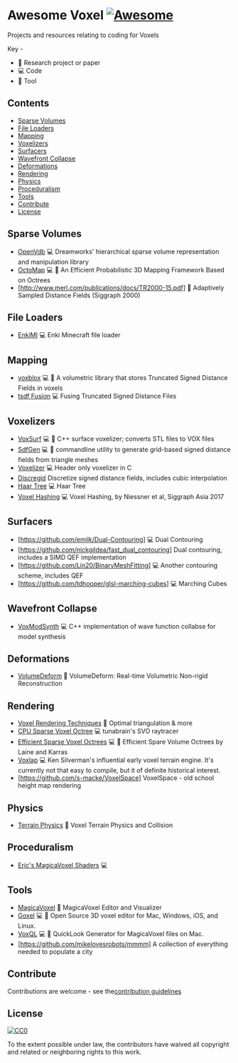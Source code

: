 # Awesome Voxel [![Awesome](https://awesome.re/badge.svg)](https://awesome.re)

Projects and resources relating to coding for Voxels

Key -

- :page_facing_up: Research project or paper
- :computer: Code
- :art: Tool

## Contents

- [Sparse Volumes](#sparse-volumes)
- [File Loaders](#file-loaders)
- [Mapping](#mapping)
- [Voxelizers](#voxelizers)
- [Surfacers](#surfacers)
- [Wavefront Collapse](#wavefront-collapse)
- [Deformations](#deformations)
- [Rendering](#rendering)
- [Physics](#physics)
- [Proceduralism](#proceduralism)
- [Tools](#tools)
- [Contribute](#contribute)
- [License](#license)

## Sparse Volumes

- [OpenVdb](http://www.openvdb.org/) :computer: Dreamworks' hierarchical sparse volume representation and manipulation library
- [OctoMap](http://octomap.github.io/) :computer: :art: An Efficient Probabilistic 3D Mapping Framework Based on Octrees
- [http://www.merl.com/publications/docs/TR2000-15.pdf] :page_facing_up: Adaptively Sampled Distance Fields (Siggraph 2000)

## File Loaders

- [EnkiMI](https://github.com/dougbinks/enkiMI) :computer: Enki Minecraft file loader

## Mapping

- [voxblox](https://github.com/ethz-asl/voxblox) :computer: :art:  A volumetric library that stores Truncated Signed Distance Fields in voxels
- [tsdf Fusion](https://github.com/andyzeng/tsdf-fusion) :computer: Fusing Truncated Signed Distance Files

## Voxelizers

- [VoxSurf](https://github.com/sylefeb/VoxSurf) :computer: :art: C++ surface voxelizer; converts STL files to VOX files
- [SdfGen](https://github.com/christopherbatty/SDFGen) :computer: :art: commandline utility to generate grid-based signed distance fields from triangle meshes
- [Voxelizer](https://github.com/karimnaaji/voxelizer) :computer: Header only voxelizer in C
- [Discregid](https://github.com/InteractiveComputerGraphics/Discregrid) Discretize signed distance fields, includes cubic interpolation
- [Haar Tree](https://github.com/mikolalysenko/haar-tree-3d) :computer: Haar Tree
- [Voxel Hashing](https://github.com/niessner/VoxelHashing) :computer: Voxel Hashing, by Niessner et al, Siggraph Asia 2017

## Surfacers
- [https://github.com/emilk/Dual-Contouring] :computer: Dual Contouring
- [https://github.com/nickgildea/fast_dual_contouring] Dual contouring, includes a SIMD QEF implementation
- [https://github.com/Lin20/BinaryMeshFitting] :computer: Another contouring scheme, includes QEF 
- [https://github.com/tdhooper/glsl-marching-cubes] :computer: Marching Cubes

## Wavefront Collapse

- [VoxModSynth](https://github.com/sylefeb/VoxModSynth) :computer:  C++ implementation of wave function collabse for model synthesis

## Deformations

- [VolumeDeform](https://graphics.stanford.edu/~niessner/papers/2016/5volumeDeform/innmannn2016deform.pdf) :page_facing_up: VolumeDeform: Real-time Volumetric Non-rigid Reconstruction

## Rendering

- [Voxel Rendering Techniques](https://medium.com/@fogleman/voxel-rendering-techniques-fa8d869457ca) :page_facing_up: Optimal triangulation & more
- [CPU Sparse Voxel Octree](https://github.com/tunabrain/sparse-voxel-octrees) :computer: tunabrain's SVO raytracer
- [Efficient Sparse Voxel Octrees](http://research.nvidia.com/publication/efficient-sparse-voxel-octrees) :computer: :page_facing_up: Efficient Spare Volume Octrees by Laine and Karras
- [Voxlap](http://advsys.net/ken/voxlap.htm) :computer: Ken Silverman's influential early voxel terrain engine. It's currently not that easy to compile, but it of definite historical interest.
- [https://github.com/s-macke/VoxelSpace] VoxelSpace - old school height map rendering

## Physics

- [Terrain Physics](https://zeuxcg.org/2017/12/30/voxel-terrain-physics/) :page_facing_up: Voxel Terrain Physics and Collision

## Proceduralism

- [Eric's MagicaVoxel Shaders](https://github.com/CodingEric/Erics-MagicaVoxel-Shaders-Collection) :computer:

## Tools

- [MagicaVoxel](https://ephtracy.github.io) :art: MagicaVoxel Editor and Visualizer
- [Goxel](http://guillaumechereau.github.io/goxel/) :computer: :art: Open Source 3D voxel editor for Mac, Windows, iOS, and Linux.
- [VoxQL](https://github.com/heptal/VoxQL) :computer: :art: QuickLook Generator for MagicaVoxel files on Mac.
- [https://github.com/mikelovesrobots/mmmm] A collection of everything needed to populate a city

## Contribute

Contributions are welcome - see the[contribution guidelines](contributing.md)

## License

[![CC0](http://mirrors.creativecommons.org/presskit/buttons/88x31/svg/cc-zero.svg)](http://creativecommons.org/publicdomain/zero/1.0)

To the extent possible under law, the contributors have waived all copyright and
related or neighboring rights to this work.

